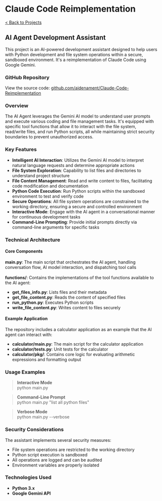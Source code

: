 # Claude Code Reimplementation

[< Back to Projects](/projects)

## AI Agent Development Assistant

This project is an AI-powered development assistant designed to help users with Python development and file system operations within a secure, sandboxed environment. It's a reimplementation of Claude Code using Google Gemini.

### GitHub Repository

View the source code: [github.com/aidenament/Claude-Code-Reimplementation](https://github.com/aidenament/Claude-Code-Reimplementation)

### Overview

The AI Agent leverages the Gemini AI model to understand user prompts and execute various coding and file management tasks. It's equipped with specific tool functions that allow it to interact with the file system, read/write files, and run Python scripts, all while maintaining strict security boundaries to prevent unauthorized access.

### Key Features

- **Intelligent AI Interaction**: Utilizes the Gemini AI model to interpret natural language requests and determine appropriate actions
- **File System Exploration**: Capability to list files and directories to understand project structure
- **File Content Management**: Read and write content to files, facilitating code modification and documentation
- **Python Code Execution**: Run Python scripts within the sandboxed environment to test and verify code
- **Secure Operations**: All file system operations are constrained to the working directory, ensuring a secure and controlled environment
- **Interactive Mode**: Engage with the AI agent in a conversational manner for continuous development tasks
- **Command-Line Prompting**: Provide initial prompts directly via command-line arguments for specific tasks

### Technical Architecture

#### Core Components

**main.py**: The main script that orchestrates the AI agent, handling conversation flow, AI model interaction, and dispatching tool calls <br> <br>
**functions/**: Contains the implementations of the tool functions available to the AI agent:

 - **get_files_info.py**: Lists files and their metadata
 - **get_file_content.py**: Reads the content of specified files
 - **run_python.py**: Executes Python scripts
 - **write_file_content.py**: Writes content to files securely

#### Example Application

The repository includes a calculator application as an example that the AI agent can interact with:

- **calculator/main.py**: The main script for the calculator application
- **calculator/tests.py**: Unit tests for the calculator
- **calculator/pkg/**: Contains core logic for evaluating arithmetic expressions and formatting output

### Usage Examples

> **Interactive Mode** <br>
> python main.py

> **Command-Line Prompt** <br>
> python main.py "list all python files"

> **Verbose Mode** <br>
> python main.py --verbose

### Security Considerations

The assistant implements several security measures:

- File system operations are restricted to the working directory
- Python script execution is sandboxed
- All operations are logged and can be audited
- Environment variables are properly isolated

### Technologies Used

- **Python 3.x**
- **Google Gemini API**

